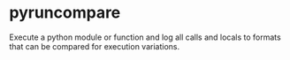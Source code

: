 # pyruncompare
Execute a python module or function and log all calls and locals to formats that can be compared for execution variations.
